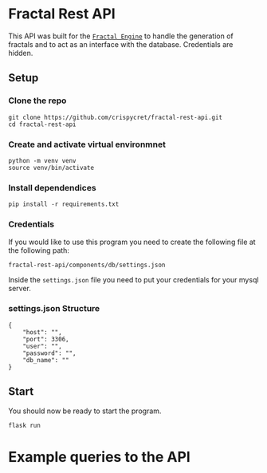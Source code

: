 # Fractal Rest API


This API was built for the [`Fractal Engine`](https://github.com/crispycret/fractal-webapp) to handle the generation of fractals and to act as an interface with the database.
Credentials are hidden.

## Setup

### Clone the repo
```
git clone https://github.com/crispycret/fractal-rest-api.git
cd fractal-rest-api
```

### Create and activate virtual environmnet
```
python -m venv venv
source venv/bin/activate
```

### Install dependendices
```
pip install -r requirements.txt
```

### Credentials
If you would like to use this program you need to create the following file at the following path: 

`fractal-rest-api/components/db/settings.json`

Inside the `settings.json` file you need to put your credentials for your mysql server.

### settings.json Structure
```
{
    "host": "",
    "port": 3306,
    "user": "",
    "password": "",
    "db_name": ""
}
```


## Start
You should now be ready to start the program.
```
flask run
```




# Example queries to the API

